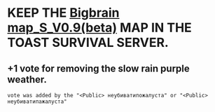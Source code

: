 # KEEP THE [Bigbrain map_S_V0.9(beta)](https://github.com/Galahadagent/My-projects-in-mindustry/blob/main/maps/Bigbrain%20map_S_V0.9(beta)) MAP IN THE TOAST SURVIVAL SERVER.

## +1 vote for removing the slow rain purple weather. 
`vote was added by the "<Public> неубиватипoжалуста" or "<Public> неубиватипaжалуста"`
